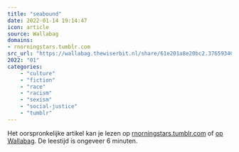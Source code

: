 ```yaml
---
title: "seabound"
date: 2022-01-14 19:14:47
icon: article
source: Wallabag
domains:
- rnorningstars.tumblr.com
src_url: "https://wallabag.thewiserbit.nl/share/61e201a8e20bc2.37659340"
2022: "01"
categories:
    - "culture"
    - "fiction"
    - "race"
    - "racism"
    - "sexism"
    - "social-justice"
    - "tumblr"
---
```

Het oorspronkelijke artikel kan je lezen op [rnorningstars.tumblr.com](https://rnorningstars.tumblr.com/post/671029567145836544/theres-also-a-large-grey-area-between-an) of [op Wallabag](https://wallabag.thewiserbit.nl/share/61e201a8e20bc2.37659340). De leestijd is ongeveer 6 minuten.